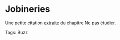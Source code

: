 # Jobineries

Une petite citation [extraite](http://www.gilles-jobin.org/jobineries/index.php?2006/05/08/397-ecrire-compter-et) du chapitre Ne pas étudier.

Tags: Buzz